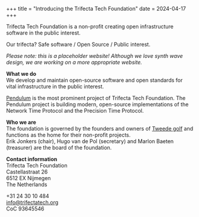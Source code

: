 +++
title = "Introducing the Trifecta Tech Foundation"
date = 2024-04-17
+++

Trifecta Tech Foundation is a non-profit creating open infrastructure software in the public interest.

Our trifecta? Safe software / Open Source / Public interest.

*Please note: this is a placeholder website! Although we love synth wave design, we are working on a more appropriate website.*  

**What we do**  
We develop and maintain open-source software and open standards for vital infrastructure in the public interest.

[Pendulum](https://tweedegolf.nl/en/pendulum) is the most prominent project of Trifecta Tech Foundation. The Pendulum project is building modern, open-source implementations of the Network Time Protocol and the Precision Time Protocol.

**Who we are**  
The foundation is governed by the founders and owners of [Tweede golf](https://tweedegolf.nl) and functions as the home for their non-profit projects.  
Erik Jonkers (chair), Hugo van de Pol (secretary) and Marlon Baeten (treasurer) are the board of the foundation.

**Contact information**  
Trifecta Tech Foundation  
Castellastraat 26  
6512 EX Nijmegen  
The Netherlands  

+31 24 30 10 484  
info@trifectatech.org  
CoC 93645546  

